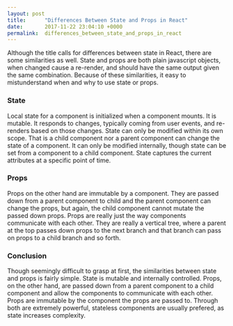 ```yaml
---
layout: post
title:      "Differences Between State and Props in React"
date:       2017-11-22 23:04:10 +0000
permalink:  differences_between_state_and_props_in_react
---
```


Although the title calls for differences between state in React, there are some similarities as well. State and props are both plain javascript objects, when changed cause a re-render, and should have the same output given the same combination. Because of these similarities, it easy to mistunderstand when and why to use state or props.

### State

Local state for a component is initialized when a component mounts. It is mutable. It responds to changes, typically coming from user events, and re-renders based on those changes. State can only be modified within its own scope. That is a child component nor a parent component can change the state of a component. It can only be modified internally, though state can be set from a component to a child component. State captures the current attributes at a specific point of time.

### Props

Props on the other hand are immutable by a component. They are passed down from a parent component to child and the parent component can change the props, but again, the child component cannot mutate the passed down props. Props are really just the way components communicate with each other. They are really a vertical tree, where a parent at the top passes down props to the next branch and that branch can pass on props to a child branch and so forth.

### Conclusion

Though seemingly difficult to grasp at first, the similarities between state and props is fairly simple. State is mutable and internally controlled. Props, on the other hand, are passed down from a parent component to a child component and allow the components to communicate with each other. Props are immutable by the component the props are passed to. Through both are extremely powerful, stateless components are usually prefered, as state increases complexity.
